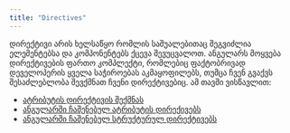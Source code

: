 ```yaml
---
title: "Directives"
---
```


დირექტივი არის ხელსაწყო რომლის საშუალებითაც შეგვიძლია ელემენტებსა და კომპონენტებს
ქცევა შევუცვალოთ. ანგულარს მოყვება დირექტივების ფართო კომპლექტი, რომლებიც
ფაქტობრივად დეველოპერის ყველა საჭიროებას აკმაყოფილებს, თუმცა ჩვენ გვაქვს შესაძლებლობა
შევქმნათ ჩვენი დირექტივებიც. ამ თავში ვისწავლით:

- [ატრიბუტის დირექტივის შექმნას](./doc/guides/angular/directives/creating-directive)
- [ანგულარში ჩაშენებულ ატრიბუტის დირექივებს](./doc/guides/angular/directives/attribute-directives)
- [ანგულარში ჩაშენებულ სტრუქტურულ დირექტივებს](./doc/guides/angular/directives/structural-directives)
